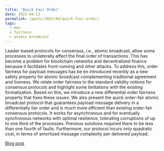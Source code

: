 ```yaml
---
title: 'Quick Fair Order'
date: 2022-04-13
permalink: /posts/2022/04/quick-fair-order/
tags:
  - mev
  - fairness
  - atomic broadcast
---
```


Leader-based protocols for consensus, i.e., atomic broadcast, allow some processes to unilaterally affect the final order of transactions. This has become a problem for blockchain networks and decentralized finance because it facilitates front-running and other attacks. To address this, order fairness for payload messages has be en introduced recently as a new safety property for atomic broadcast complementing traditional agreement and liveness. We relate order fairness to the standard validity notions for consensus protocols and highlight some limitations with the existing formalization. Based on this, we introduce a new differential order fairness property that fixes these issues. We also present the quick order-fair atomic broadcast protocol that guarantees payload message delivery in a differentially fair order and is much more efficient than existing order-fair consensus protocols. It works for asynchronous and for eventually synchronous networks with optimal resilience, tolerating corruptions of up to one third of the processes. Previous solutions required there to be less than one fourth of faults. Furthermore, our protocol incurs only quadratic cost, in terms of amortized message complexity per delivered payload.

[Blog post](https://cryptobern.github.io/quickfairorder//)

